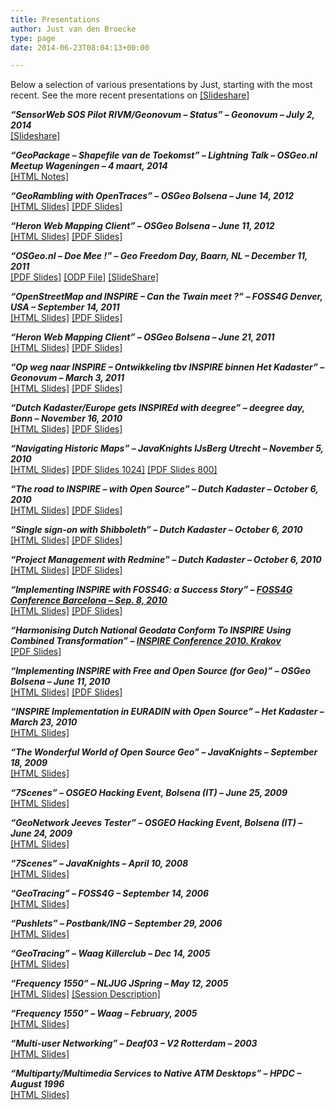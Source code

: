 ```yaml
---
title: Presentations
author: Just van den Broecke
type: page
date: 2014-06-23T08:04:13+00:00

---
```

Below a selection of various presentations by Just, starting with the most recent. See the more recent presentations on [\[Slideshare\]][1]

**_&#8220;SensorWeb SOS Pilot RIVM/Geonovum &#8211; Status&#8221; &#8211; Geonovum &#8211; July 2, 2014_**  
[\[Slideshare\]][2]

**_&#8220;GeoPackage &#8211; Shapefile van de Toekomst&#8221; &#8211; Lightning Talk &#8211; OSGeo.nl Meetup Wageningen &#8211; 4 maart, 2014_**  
[\[HTML Notes\]][3]

**_&#8220;GeoRambling with OpenTraces&#8221; &#8211; OSGeo Bolsena &#8211; June 14, 2012_**  
[\[HTML Slides\]][4] [\[PDF Slides\]][5]

**_&#8220;Heron Web Mapping Client&#8221; &#8211; OSGeo Bolsena &#8211; June 11, 2012_**  
[\[HTML Slides\]][6] [\[PDF Slides\]][7]

**_&#8220;OSGeo.nl &#8211; Doe Mee !&#8221; &#8211; Geo Freedom Day, Baarn, NL &#8211; December 11, 2011_**  
[\[PDF Slides\]][8] [\[ODP File\]][9] [\[SlideShare\]][10]

**_&#8220;OpenStreetMap and INSPIRE &#8211; Can the Twain meet ?&#8221; &#8211; FOSS4G Denver, USA &#8211; September 14, 2011_**  
[\[HTML Slides\]][11] [\[PDF Slides\]][12]

**_&#8220;Heron Web Mapping Client&#8221; &#8211; OSGeo Bolsena &#8211; June 21, 2011_**  
[\[HTML Slides\]][13] [\[PDF Slides\]][14]

**_&#8220;Op weg naar INSPIRE &#8211; Ontwikkeling tbv INSPIRE binnen Het Kadaster&#8221; &#8211; Geonovum &#8211; March 3, 2011_**  
[\[HTML Slides\]][15] [\[PDF Slides\]][16]

**_&#8220;Dutch Kadaster/Europe gets INSPIREd with deegree&#8221; &#8211; deegree day, Bonn &#8211; November 16, 2010_**  
[\[HTML Slides\]][17] [\[PDF Slides\]][18]

**_&#8220;Navigating Historic Maps&#8221; &#8211; JavaKnights IJsBerg Utrecht &#8211; November 5, 2010_**  
[\[HTML Slides\]][19] [\[PDF Slides 1024\]][20] [\[PDF Slides 800\]][21]

**_&#8220;The road to INSPIRE &#8211; with Open Source&#8221; &#8211; Dutch Kadaster &#8211; October 6, 2010_**  
[\[HTML Slides\]][22] [\[PDF Slides\]][23]

**_&#8220;Single sign-on with Shibboleth&#8221; &#8211; Dutch Kadaster &#8211; October 6, 2010_**  
[\[HTML Slides\]][24] [\[PDF Slides\]][25]

**_&#8220;Project Management with Redmine&#8221; &#8211; Dutch Kadaster &#8211; October 6, 2010_**  
[\[HTML Slides\]][26] [\[PDF Slides\]][27]

**_&#8220;Implementing INSPIRE with FOSS4G: a Success Story&#8221; &#8211; [FOSS4G Conference Barcelona &#8211; Sep. 8, 2010][28]_**  
[\[HTML Slides\]][29] [\[PDF Slides\]][30]

**_&#8220;Harmonising Dutch National Geodata Conform To INSPIRE Using Combined Transformation&#8221; &#8211; [INSPIRE Conference 2010. Krakov][31]_**  
[\[PDF Slides\]][32]

**_&#8220;Implementing INSPIRE with Free and Open Source (for Geo)&#8221; &#8211; OSGeo Bolsena &#8211; June 11, 2010_**  
[\[HTML Slides\]][33] [\[PDF Slides\]][34]

**_&#8220;INSPIRE Implementation in EURADIN with Open Source&#8221; &#8211; Het Kadaster &#8211; March 23, 2010_**  
[\[HTML Slides\]][35]

**_&#8220;The Wonderful World of Open Source Geo&#8221; &#8211; JavaKnights &#8211; September 18, 2009_**  
[\[HTML Slides\]][36]

**_&#8220;7Scenes&#8221; &#8211; OSGEO Hacking Event, Bolsena (IT) &#8211; June 25, 2009_**  
[\[HTML Slides\]][37]

**_&#8220;GeoNetwork Jeeves Tester&#8221; &#8211; OSGEO Hacking Event, Bolsena (IT) &#8211; June 24, 2009_**  
[\[HTML Slides\]][38]

**_&#8220;7Scenes&#8221; &#8211; JavaKnights &#8211; April 10, 2008_**  
[\[HTML Slides\]][39]

**_&#8220;GeoTracing&#8221; &#8211; FOSS4G &#8211; September 14, 2006_**  
[\[HTML Slides\]][40]

**_&#8220;Pushlets&#8221; &#8211; Postbank/ING &#8211; September 29, 2006_**  
[\[HTML Slides\]][41]

**_&#8220;GeoTracing&#8221; &#8211; Waag Killerclub &#8211; Dec 14, 2005_**  
[\[HTML Slides\]][42]

**_&#8220;Frequency 1550&#8221; &#8211; NLJUG JSpring &#8211; May 12, 2005_**  
[\[HTML Slides\]][43] [\[Session Description\]][44]

**_&#8220;Frequency 1550&#8221; &#8211; Waag &#8211; February, 2005_**  
[\[HTML Slides\]][45]

**_&#8220;Multi-user Networking&#8221; &#8211; Deaf03 &#8211; V2 Rotterdam &#8211; 2003_**  
[\[HTML Slides\]][46]

**_&#8220;Multiparty/Multimedia Services to Native ATM Desktops&#8221; &#8211; HPDC &#8211; August 1996_**  
[\[HTML Slides\]][47]

[1]: http://www.slideshare.net/justb4
[2]: http://www.slideshare.net/justb4/sensorweb-sos-pilot-rivmgeonovum-status
[3]: https://files.justobjects.nl/jo/assets/presentation/geopackage1/index.html
[4]: https://files.justobjects.nl/jo/assets/presentation/bolsena-2012-georambling/index.html
[5]: https://files.justobjects.nl/jo/assets/presentation/bolsena-2012-georambling/bolsena-2012-georambling.pdf
[6]: https://files.justobjects.nl/jo/assets/presentation/bolsena-2012-heron/index.html
[7]: https://files.justobjects.nl/jo/assets/presentation/bolsena-2012-heron/bolsena-2012-heron.pdf
[8]: https://files.justobjects.nl/jo/assets/presentation/geofreedomday-2011-osgeonl/OSGeo.nl-GeofreedomDay-Baarn-2011-Just.pdf
[9]: https://files.justobjects.nl/jo/assets/presentation/geofreedomday-2011-osgeonl/OSGeo.nl-GeofreedomDay-Baarn-2011-Just.odp
[10]: http://www.slideshare.net/justb4/osgeonl-introductie-geo-freedom-day
[11]: https://files.justobjects.nl/jo/assets/presentation/foss4g-2011/html/img0.html
[12]: https://files.justobjects.nl/jo/assets/presentation/foss4g-2011/osm-inspire-foss4g2011-broecke.pdf
[13]: https://files.justobjects.nl/jo/assets/presentation/bolsena-2011-heron/index.html
[14]: https://files.justobjects.nl/jo/assets/presentation/bolsena-2011-heron/heron-v1.pdf
[15]: https://files.justobjects.nl/jo/assets/presentation/kadaster-inspire-geonovum-mrt2011/index.html
[16]: https://files.justobjects.nl/jo/assets/presentation/kadaster-inspire-geonovum-mrt2011/kadaster-inspire-geonovum-3mrt11.pdf
[17]: https://files.justobjects.nl/jo/assets/presentation/deegree-day-2010/index.html
[18]: https://files.justobjects.nl/jo/assets/presentation/deegree-day-2010/INSPIRE-deegree-day-2010.pdf
[19]: https://files.justobjects.nl/jo/assets/presentation/histomapnav-jknights-2010/index.html
[20]: https://files.justobjects.nl/jo/assets/presentation/histomapnav-jknights-2010/pres-jknights-101105-1024.pdf
[21]: https://files.justobjects.nl/jo/assets/presentation/histomapnav-jknights-2010/pres-jknights-101105-800.pdf
[22]: https://files.justobjects.nl/jo/assets/presentation/kadaster-inspire-foss4g-2010/index.html
[23]: https://files.justobjects.nl/jo/assets/presentation/kadaster-inspire-foss4g-2010/kadaster-inspire-foss4g-2010.pdf
[24]: https://files.justobjects.nl/jo/assets/presentation/kadaster-shibboleth-2010/index.html
[25]: https://files.justobjects.nl/jo/assets/presentation/kadaster-shibboleth-2010/shibboleth.pdf
[26]: https://files.justobjects.nl/jo/assets/presentation/kadaster-redmine-2010/index.html
[27]: https://files.justobjects.nl/jo/assets/presentation/kadaster-redmine-2010/redmine.pdf
[28]: http://2010.foss4g.org/
[29]: https://files.justobjects.nl/jo/assets/presentation/foss4g-2010/index.html
[30]: https://files.justobjects.nl/jo/assets/presentation/foss4g-2010/foss4g-2010-inspire-just.pdf
[31]: http://inspire.jrc.ec.europa.eu/events/conferences/inspire_2010/
[32]: https://files.justobjects.nl/jo/assets/presentation/krakov-2010/inspire-krakow-2010-kadaster.pdf
[33]: https://files.justobjects.nl/jo/assets/presentation/bolsena-2010-inspire/index.html
[34]: https://files.justobjects.nl/jo/assets/presentation/bolsena-2010-inspire/bolsena-2010-inspire-just.pdf
[35]: https://files.justobjects.nl/jo/assets/presentation/kadaster-inspire-ws-nrw/index.html
[36]: https://files.justobjects.nl/jo/assets/presentation/topotales/index.html
[37]: https://files.justobjects.nl/jo/assets/presentation/bolsena-7scenes/index.html
[38]: https://files.justobjects.nl/jo/assets/presentation/bolsena-jeeves-tester/index.html
[39]: https://files.justobjects.nl/jo/assets/presentation/7scenesjk/index.html
[40]: http://www.geotracing.com/presentation
[41]: http://www.pushlets.com/presentation
[42]: https://files.justobjects.nl/jo/assets/presentation/geotracing-lm-05/index.html
[43]: https://files.justobjects.nl/jo/assets/presentation/jspring05/index.html
[44]: http://www.nljug.org/pages/events/content/jspring_2005/sessions/00001
[45]: https://files.justobjects.nl/jo/assets/presentation/f1550tech/index.html
[46]: https://files.justobjects.nl/jo/assets/presentation/deaf03/slide.0.0.html
[47]: https://files.justobjects.nl/jo/assets/doc/hpdc-slides/index.htm
